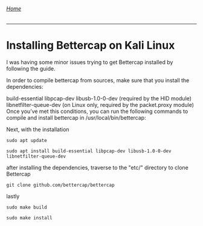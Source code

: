 ###### [Home](https://eduardo-granados.github.io/)

---

# Installing Bettercap on Kali Linux


I was having some minor issues trying to get Bettercap installed by following the guide.

In order to compile bettercap from sources, make sure that you install the dependencies:

build-essential
libpcap-dev
libusb-1.0-0-dev (required by the HID module)
libnetfilter-queue-dev (on Linux only, required by the packet.proxy module)
Once you’ve met this conditions, you can run the following commands to compile and install bettercap in /usr/local/bin/bettercap:

Next, with the installation 


`sudo apt update`

`sudo apt install build-essential libpcap-dev libusb-1.0-0-dev libnetfilter-queue-dev`

after installing the dependencies, traverse to the "etc/" directory to clone Bettercap

`git clone github.com/bettercap/bettercap`

lastly

`sudo make build`

`sudo make install`